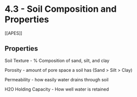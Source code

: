 # 4\.3 - Soil Composition and Properties

[[APES]]

## **Properties**

Soil Texture - % Composition of sand, silt, and clay

Porosity - amount of pore space a soil has (Sand > Silt > Clay)

Permeability - how easily water drains through soil

H2O Holding Capacity - How well water is retained